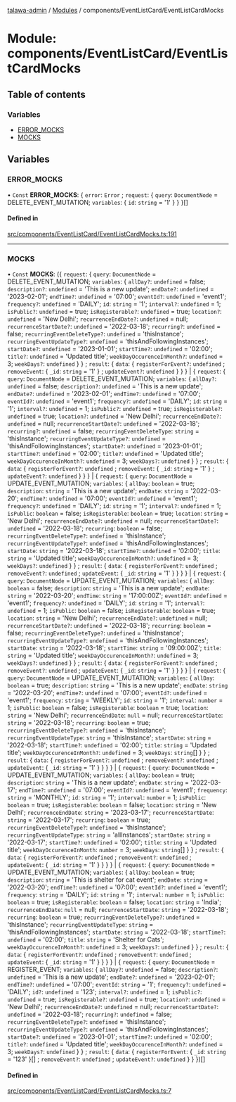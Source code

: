 [talawa-admin](../README.md) / [Modules](../modules.md) / components/EventListCard/EventListCardMocks

# Module: components/EventListCard/EventListCardMocks

## Table of contents

### Variables

- [ERROR\_MOCKS](components_EventListCard_EventListCardMocks.md#error_mocks)
- [MOCKS](components_EventListCard_EventListCardMocks.md#mocks)

## Variables

### ERROR\_MOCKS

• `Const` **ERROR\_MOCKS**: \{ `error`: `Error` ; `request`: \{ `query`: `DocumentNode` = DELETE\_EVENT\_MUTATION; `variables`: \{ `id`: `string` = '1' \}  \}  \}[]

#### Defined in

[src/components/EventListCard/EventListCardMocks.ts:191](https://github.com/pateldivyesh1323/talawa-admin/blob/f5c4099/src/components/EventListCard/EventListCardMocks.ts#L191)

___

### MOCKS

• `Const` **MOCKS**: (\{ `request`: \{ `query`: `DocumentNode` = DELETE\_EVENT\_MUTATION; `variables`: \{ `allDay?`: `undefined` = false; `description?`: `undefined` = 'This is a new update'; `endDate?`: `undefined` = '2023-02-01'; `endTime?`: `undefined` = '07:00'; `eventId?`: `undefined` = 'event1'; `frequency?`: `undefined` = 'DAILY'; `id`: `string` = '1'; `interval?`: `undefined` = 1; `isPublic?`: `undefined` = true; `isRegisterable?`: `undefined` = true; `location?`: `undefined` = 'New Delhi'; `recurrenceEndDate?`: `undefined` = null; `recurrenceStartDate?`: `undefined` = '2022-03-18'; `recurring?`: `undefined` = false; `recurringEventDeleteType?`: `undefined` = 'thisInstance'; `recurringEventUpdateType?`: `undefined` = 'thisAndFollowingInstances'; `startDate?`: `undefined` = '2023-01-01'; `startTime?`: `undefined` = '02:00'; `title?`: `undefined` = 'Updated title'; `weekDayOccurenceInMonth?`: `undefined` = 3; `weekDays?`: `undefined`  \}  \} ; `result`: \{ `data`: \{ `registerForEvent?`: `undefined` ; `removeEvent`: \{ `_id`: `string` = '1' \} ; `updateEvent?`: `undefined`  \}  \}  \} \| \{ `request`: \{ `query`: `DocumentNode` = DELETE\_EVENT\_MUTATION; `variables`: \{ `allDay?`: `undefined` = false; `description?`: `undefined` = 'This is a new update'; `endDate?`: `undefined` = '2023-02-01'; `endTime?`: `undefined` = '07:00'; `eventId?`: `undefined` = 'event1'; `frequency?`: `undefined` = 'DAILY'; `id`: `string` = '1'; `interval?`: `undefined` = 1; `isPublic?`: `undefined` = true; `isRegisterable?`: `undefined` = true; `location?`: `undefined` = 'New Delhi'; `recurrenceEndDate?`: `undefined` = null; `recurrenceStartDate?`: `undefined` = '2022-03-18'; `recurring?`: `undefined` = false; `recurringEventDeleteType`: `string` = 'thisInstance'; `recurringEventUpdateType?`: `undefined` = 'thisAndFollowingInstances'; `startDate?`: `undefined` = '2023-01-01'; `startTime?`: `undefined` = '02:00'; `title?`: `undefined` = 'Updated title'; `weekDayOccurenceInMonth?`: `undefined` = 3; `weekDays?`: `undefined`  \}  \} ; `result`: \{ `data`: \{ `registerForEvent?`: `undefined` ; `removeEvent`: \{ `_id`: `string` = '1' \} ; `updateEvent?`: `undefined`  \}  \}  \} \| \{ `request`: \{ `query`: `DocumentNode` = UPDATE\_EVENT\_MUTATION; `variables`: \{ `allDay`: `boolean` = true; `description`: `string` = 'This is a new update'; `endDate`: `string` = '2022-03-20'; `endTime?`: `undefined` = '07:00'; `eventId?`: `undefined` = 'event1'; `frequency?`: `undefined` = 'DAILY'; `id`: `string` = '1'; `interval?`: `undefined` = 1; `isPublic`: `boolean` = false; `isRegisterable`: `boolean` = true; `location`: `string` = 'New Delhi'; `recurrenceEndDate?`: `undefined` = null; `recurrenceStartDate?`: `undefined` = '2022-03-18'; `recurring`: `boolean` = false; `recurringEventDeleteType?`: `undefined` = 'thisInstance'; `recurringEventUpdateType?`: `undefined` = 'thisAndFollowingInstances'; `startDate`: `string` = '2022-03-18'; `startTime?`: `undefined` = '02:00'; `title`: `string` = 'Updated title'; `weekDayOccurenceInMonth?`: `undefined` = 3; `weekDays?`: `undefined`  \}  \} ; `result`: \{ `data`: \{ `registerForEvent?`: `undefined` ; `removeEvent?`: `undefined` ; `updateEvent`: \{ `_id`: `string` = '1' \}  \}  \}  \} \| \{ `request`: \{ `query`: `DocumentNode` = UPDATE\_EVENT\_MUTATION; `variables`: \{ `allDay`: `boolean` = false; `description`: `string` = 'This is a new update'; `endDate`: `string` = '2022-03-20'; `endTime`: `string` = '17:00:00Z'; `eventId?`: `undefined` = 'event1'; `frequency?`: `undefined` = 'DAILY'; `id`: `string` = '1'; `interval?`: `undefined` = 1; `isPublic`: `boolean` = false; `isRegisterable`: `boolean` = true; `location`: `string` = 'New Delhi'; `recurrenceEndDate?`: `undefined` = null; `recurrenceStartDate?`: `undefined` = '2022-03-18'; `recurring`: `boolean` = false; `recurringEventDeleteType?`: `undefined` = 'thisInstance'; `recurringEventUpdateType?`: `undefined` = 'thisAndFollowingInstances'; `startDate`: `string` = '2022-03-18'; `startTime`: `string` = '09:00:00Z'; `title`: `string` = 'Updated title'; `weekDayOccurenceInMonth?`: `undefined` = 3; `weekDays?`: `undefined`  \}  \} ; `result`: \{ `data`: \{ `registerForEvent?`: `undefined` ; `removeEvent?`: `undefined` ; `updateEvent`: \{ `_id`: `string` = '1' \}  \}  \}  \} \| \{ `request`: \{ `query`: `DocumentNode` = UPDATE\_EVENT\_MUTATION; `variables`: \{ `allDay`: `boolean` = true; `description`: `string` = 'This is a new update'; `endDate`: `string` = '2022-03-20'; `endTime?`: `undefined` = '07:00'; `eventId?`: `undefined` = 'event1'; `frequency`: `string` = 'WEEKLY'; `id`: `string` = '1'; `interval`: `number` = 1; `isPublic`: `boolean` = false; `isRegisterable`: `boolean` = true; `location`: `string` = 'New Delhi'; `recurrenceEndDate`: ``null`` = null; `recurrenceStartDate`: `string` = '2022-03-18'; `recurring`: `boolean` = true; `recurringEventDeleteType?`: `undefined` = 'thisInstance'; `recurringEventUpdateType`: `string` = 'thisInstance'; `startDate`: `string` = '2022-03-18'; `startTime?`: `undefined` = '02:00'; `title`: `string` = 'Updated title'; `weekDayOccurenceInMonth?`: `undefined` = 3; `weekDays`: `string`[]  \}  \} ; `result`: \{ `data`: \{ `registerForEvent?`: `undefined` ; `removeEvent?`: `undefined` ; `updateEvent`: \{ `_id`: `string` = '1' \}  \}  \}  \} \| \{ `request`: \{ `query`: `DocumentNode` = UPDATE\_EVENT\_MUTATION; `variables`: \{ `allDay`: `boolean` = true; `description`: `string` = 'This is a new update'; `endDate`: `string` = '2022-03-17'; `endTime?`: `undefined` = '07:00'; `eventId?`: `undefined` = 'event1'; `frequency`: `string` = 'MONTHLY'; `id`: `string` = '1'; `interval`: `number` = 1; `isPublic`: `boolean` = true; `isRegisterable`: `boolean` = false; `location`: `string` = 'New Delhi'; `recurrenceEndDate`: `string` = '2023-03-17'; `recurrenceStartDate`: `string` = '2022-03-17'; `recurring`: `boolean` = true; `recurringEventDeleteType?`: `undefined` = 'thisInstance'; `recurringEventUpdateType`: `string` = 'allInstances'; `startDate`: `string` = '2022-03-17'; `startTime?`: `undefined` = '02:00'; `title`: `string` = 'Updated title'; `weekDayOccurenceInMonth`: `number` = 3; `weekDays`: `string`[]  \}  \} ; `result`: \{ `data`: \{ `registerForEvent?`: `undefined` ; `removeEvent?`: `undefined` ; `updateEvent`: \{ `_id`: `string` = '1' \}  \}  \}  \} \| \{ `request`: \{ `query`: `DocumentNode` = UPDATE\_EVENT\_MUTATION; `variables`: \{ `allDay`: `boolean` = true; `description`: `string` = 'This is shelter for cat event'; `endDate`: `string` = '2022-03-20'; `endTime?`: `undefined` = '07:00'; `eventId?`: `undefined` = 'event1'; `frequency`: `string` = 'DAILY'; `id`: `string` = '1'; `interval`: `number` = 1; `isPublic`: `boolean` = true; `isRegisterable`: `boolean` = false; `location`: `string` = 'India'; `recurrenceEndDate`: ``null`` = null; `recurrenceStartDate`: `string` = '2022-03-18'; `recurring`: `boolean` = true; `recurringEventDeleteType?`: `undefined` = 'thisInstance'; `recurringEventUpdateType`: `string` = 'thisAndFollowingInstances'; `startDate`: `string` = '2022-03-18'; `startTime?`: `undefined` = '02:00'; `title`: `string` = 'Shelter for Cats'; `weekDayOccurenceInMonth?`: `undefined` = 3; `weekDays?`: `undefined`  \}  \} ; `result`: \{ `data`: \{ `registerForEvent?`: `undefined` ; `removeEvent?`: `undefined` ; `updateEvent`: \{ `_id`: `string` = '1' \}  \}  \}  \} \| \{ `request`: \{ `query`: `DocumentNode` = REGISTER\_EVENT; `variables`: \{ `allDay?`: `undefined` = false; `description?`: `undefined` = 'This is a new update'; `endDate?`: `undefined` = '2023-02-01'; `endTime?`: `undefined` = '07:00'; `eventId`: `string` = '1'; `frequency?`: `undefined` = 'DAILY'; `id?`: `undefined` = '123'; `interval?`: `undefined` = 1; `isPublic?`: `undefined` = true; `isRegisterable?`: `undefined` = true; `location?`: `undefined` = 'New Delhi'; `recurrenceEndDate?`: `undefined` = null; `recurrenceStartDate?`: `undefined` = '2022-03-18'; `recurring?`: `undefined` = false; `recurringEventDeleteType?`: `undefined` = 'thisInstance'; `recurringEventUpdateType?`: `undefined` = 'thisAndFollowingInstances'; `startDate?`: `undefined` = '2023-01-01'; `startTime?`: `undefined` = '02:00'; `title?`: `undefined` = 'Updated title'; `weekDayOccurenceInMonth?`: `undefined` = 3; `weekDays?`: `undefined`  \}  \} ; `result`: \{ `data`: \{ `registerForEvent`: \{ `_id`: `string` = '123' \}[] ; `removeEvent?`: `undefined` ; `updateEvent?`: `undefined`  \}  \}  \})[]

#### Defined in

[src/components/EventListCard/EventListCardMocks.ts:7](https://github.com/pateldivyesh1323/talawa-admin/blob/f5c4099/src/components/EventListCard/EventListCardMocks.ts#L7)
